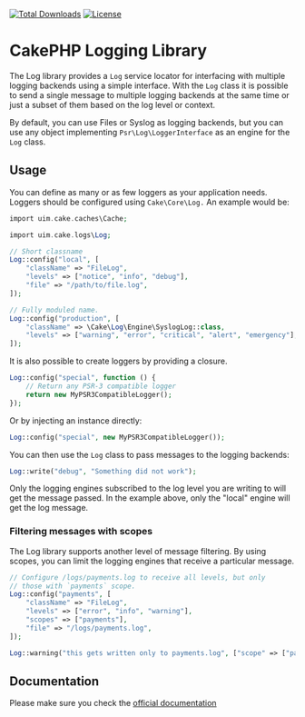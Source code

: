 [![Total Downloads](https://img.shields.io/packagist/dt/cakephp/log.svg?style=flat-square)](https://packagist.org/packages/cakephp/log)
[![License](https://img.shields.io/badge/license-MIT-blue.svg?style=flat-square)](LICENSE.txt)

# CakePHP Logging Library

The Log library provides a `Log` service locator for interfacing with
multiple logging backends using a simple interface. With the `Log` class it is
possible to send a single message to multiple logging backends at the same time
or just a subset of them based on the log level or context.

By default, you can use Files or Syslog as logging backends, but you can use any
object implementing `Psr\Log\LoggerInterface` as an engine for the `Log` class.

## Usage

You can define as many or as few loggers as your application needs. Loggers
should be configured using `Cake\Core\Log.` An example would be:

```php
import uim.cake.caches\Cache;

import uim.cake.logs\Log;

// Short classname
Log::config("local", [
    "className" => "FileLog",
    "levels" => ["notice", "info", "debug"],
    "file" => "/path/to/file.log",
]);

// Fully moduled name.
Log::config("production", [
    "className" => \Cake\Log\Engine\SyslogLog::class,
    "levels" => ["warning", "error", "critical", "alert", "emergency"],
]);
```

It is also possible to create loggers by providing a closure.

```php
Log::config("special", function () {
	// Return any PSR-3 compatible logger
	return new MyPSR3CompatibleLogger();
});
```

Or by injecting an instance directly:

```php
Log::config("special", new MyPSR3CompatibleLogger());
```

You can then use the `Log` class to pass messages to the logging backends:

```php
Log::write("debug", "Something did not work");
```

Only the logging engines subscribed to the log level you are writing to will
get the message passed. In the example above, only the "local" engine will get
the log message.

### Filtering messages with scopes

The Log library supports another level of message filtering. By using scopes,
you can limit the logging engines that receive a particular message.

```php
// Configure /logs/payments.log to receive all levels, but only
// those with `payments` scope.
Log::config("payments", [
    "className" => "FileLog",
    "levels" => ["error", "info", "warning"],
    "scopes" => ["payments"],
    "file" => "/logs/payments.log",
]);

Log::warning("this gets written only to payments.log", ["scope" => ["payments"]]);
```

## Documentation

Please make sure you check the [official documentation](https://book.cakephp.org/4/en/core-libraries/logging.html)
